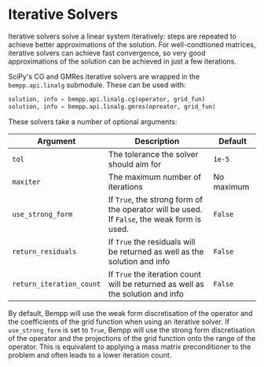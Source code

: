Iterative Solvers
=================

Iterative solvers solve a linear system iteratively: steps are repeated to achieve better
approximations of the solution. For well-condtioned matrices, iterative solvers can achieve
fast convergence, so very good approximations of the solution can be achieved in just a few
iterations.

SciPy's CG and GMRes iterative solvers are wrapped in the `bempp.api.linalg` submodule. These
can be used with:

```python
solution, info = bempp.api.linalg.cg(operator, grid_fun)
solution, info = bempp.api.linalg.gmres(opreator, grid_fun)
```

These solvers take a number of optional arguments:

Argument                 | Description                                                                                 | Default
------------------------ | ------------------------------------------------------------------------------------------- | ----------
`tol`                    | The tolerance the solver should aim for                                                     | `1e-5`
`maxiter`                | The maximum number of iterations                                                            | No maximum
`use_strong_form`        | If `True`, the strong form of the operator will be used. If `False`, the weak form is used. | `False`
`return_residuals`       | If `True` the residuals will be returned as well as the solution and info                   | `False`
`return_iteration_count` | If `True` the iteration count will be returned as well as the solution and info             | `False`

By default, Bempp will use the weak form discretisation of the operator and the coefficients
of the grid function when using an iterative solver.
If `use_strong_form` is set to `True`, Bempp will use the strong form discretisation of the operator
and the projections of the grid function onto the range of the operator. This is equivalent
to applying a mass matrix preconditioner to the problem and often leads to a lower iteration count.
